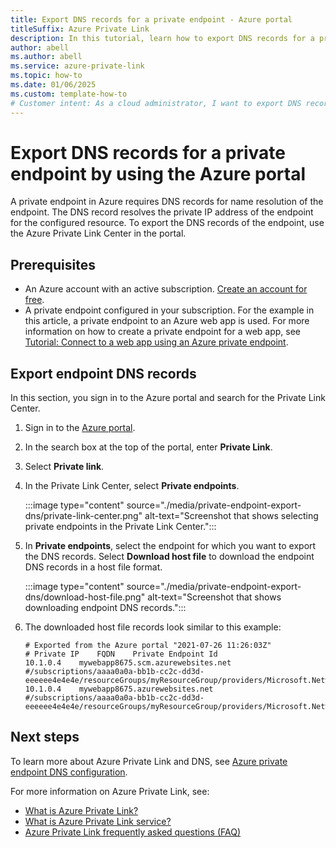 ```yaml
---
title: Export DNS records for a private endpoint - Azure portal
titleSuffix: Azure Private Link
description: In this tutorial, learn how to export DNS records for a private endpoint in the Azure portal. 
author: abell
ms.author: abell
ms.service: azure-private-link
ms.topic: how-to 
ms.date: 01/06/2025
ms.custom: template-how-to
# Customer intent: As a cloud administrator, I want to export DNS records for a private endpoint in the portal, so that I can ensure proper name resolution for my Azure resources.
---
```


# Export DNS records for a private endpoint by using the Azure portal

A private endpoint in Azure requires DNS records for name resolution of the endpoint. The DNS record resolves the private IP address of the endpoint for the configured resource. To export the DNS records of the endpoint, use the Azure Private Link Center in the portal.

## Prerequisites

- An Azure account with an active subscription. [Create an account for free](https://azure.microsoft.com/pricing/purchase-options/azure-account?cid=msft_learn).
- A private endpoint configured in your subscription. For the example in this article, a private endpoint to an Azure web app is used. For more information on how to create a private endpoint for a web app, see [Tutorial: Connect to a web app using an Azure private endpoint](tutorial-private-endpoint-webapp-portal.md).

## Export endpoint DNS records

In this section, you sign in to the Azure portal and search for the Private Link Center.

1. Sign in to the [Azure portal](https://portal.azure.com).

1. In the search box at the top of the portal, enter **Private Link**.

1. Select **Private link**.

1. In the Private Link Center, select **Private endpoints**.

    :::image type="content" source="./media/private-endpoint-export-dns/private-link-center.png" alt-text="Screenshot that shows selecting private endpoints in the Private Link Center.":::

1. In **Private endpoints**, select the endpoint for which you want to export the DNS records. Select **Download host file** to download the endpoint DNS records in a host file format.
    
    :::image type="content" source="./media/private-endpoint-export-dns/download-host-file.png" alt-text="Screenshot that shows downloading endpoint DNS records.":::

1. The downloaded host file records look similar to this example:

    ```text
    # Exported from the Azure portal "2021-07-26 11:26:03Z"
    # Private IP    FQDN    Private Endpoint Id
    10.1.0.4    mywebapp8675.scm.azurewebsites.net    #/subscriptions/aaaa0a0a-bb1b-cc2c-dd3d-eeeeee4e4e4e/resourceGroups/myResourceGroup/providers/Microsoft.Network/privateEndpoints/mywebappendpoint
    10.1.0.4    mywebapp8675.azurewebsites.net    #/subscriptions/aaaa0a0a-bb1b-cc2c-dd3d-eeeeee4e4e4e/resourceGroups/myResourceGroup/providers/Microsoft.Network/privateEndpoints/mywebappendpoint
    ```

## Next steps

To learn more about Azure Private Link and DNS, see [Azure private endpoint DNS configuration](private-endpoint-dns.md).

For more information on Azure Private Link, see:

* [What is Azure Private Link?](private-link-overview.md)
* [What is Azure Private Link service?](private-link-service-overview.md)
* [Azure Private Link frequently asked questions (FAQ)](private-link-faq.yml)
